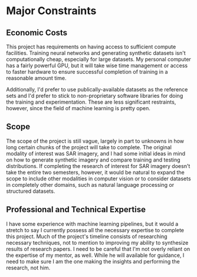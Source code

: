 # Major Constraints

## Economic Costs

This project has requirements on having access to sufficient compute facilities. Training neural networks and generating synthetic datasets isn't computationally cheap, especially for large datasets. My personal computer has a fairly powerful GPU, but it will take wise time management or access to faster hardware to ensure successful completion of training in a reasonable amount time.

Additionally, I'd prefer to use publically-available datasets as the reference sets and I'd prefer to stick to non-proprietary software libraries for doing the training and experimentation. These are less significant restraints, however, since the field of machine learning is pretty open.

## Scope

The scope of the project is still vague, largely in part to unknowns in how long certain chunks of the project will take to complete. The original modality of interest was SAR imagery, and I had some initial ideas in mind on how to generate synthetic imagery and compare training and testing distributions. If completing the research of interest for SAR imagery doesn't take the entire two semesters, however, it would be natural to expand the scope to include other modalities in computer vision or to consider datasets in completely other domains, such as natural language processing or structured datasets.

## Professional and Technical Expertise

I have some experience with machine learning pipelines, but it would a stretch to say I currently possess all the necessary expertise to complete this project. Much of the project's timeline consists of researching necessary techniques, not to mention to improving my ability to synthesize results of research papers. I need to be careful that I'm not overly reliant on the expertise of my mentor, as well. While he will available for guidance, I need to make sure I am the one making the insights and performing the research, not him.
